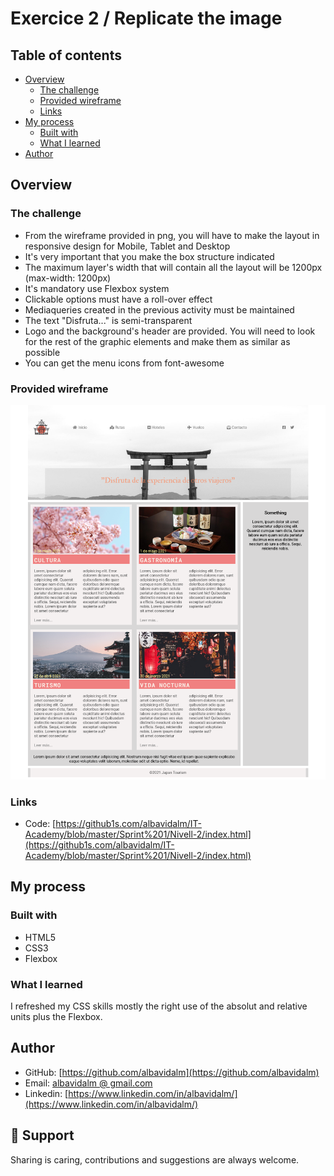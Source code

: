 # Exercice 2 / Replicate the image

## Table of contents

- [Overview](#overview)
  - [The challenge](#the-challenge)
  - [Provided wireframe](#provided-wireframe)
  - [Links](#links)
- [My process](#my-process)
  - [Built with](#built-with)
  - [What I learned](#what-i-learned)
- [Author](#author)

## Overview

### The challenge

- From the wireframe provided in png, you will have to make the layout in responsive design for Mobile, Tablet and Desktop
- It's very important that you make the box structure indicated
- The maximum layer's width that will contain all the layout will be 1200px (max-width: 1200px)
- It's mandatory use Flexbox system
- Clickable options must have a roll-over effect
- Mediaqueries created in the previous activity must be maintained
- The text "Disfruta..." is semi-transparent
- Logo and the background's header are provided. You will need to look for the rest of the graphic elements and make them as similar as possible
- You can get the menu icons from font-awesome

### Provided wireframe

![](images/Web-resultat.png)

### Links

- Code: [https://github1s.com/albavidalm/IT-Academy/blob/master/Sprint%201/Nivell-2/index.html](https://github1s.com/albavidalm/IT-Academy/blob/master/Sprint%201/Nivell-2/index.html)

## My process

### Built with

- HTML5
- CSS3
- Flexbox

### What I learned

I refreshed my CSS skills mostly the right use of the absolut and relative units plus the Flexbox.

## Author

- GitHub: [https://github.com/albavidalm](https://github.com/albavidalm)
- Email: [albavidalm @ gmail.com](mailto:albavidalm@gmail.com?subject=Hi)
- Linkedin: [https://www.linkedin.com/in/albavidalm/](https://www.linkedin.com/in/albavidalm/)

## 🖤 Support

Sharing is caring, contributions and suggestions are always welcome.
